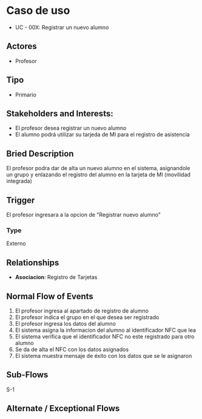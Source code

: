 # Caso de uso

 * UC - 00X: Registrar un nuevo alumno
   
## Actores

 * Profesor
   
## Tipo 

 * Primario

## Stakeholders and Interests:

- El profesor desea registrar un nuevo alumno 
- El alumno podrá utilizar su tarjeda de MI para el registro de asistencia

## Bried Description

El profesor podra dar de alta un nuevo alumno en el sistema, asignandole un grupo y enlazando el registro del alumno en la tarjeta de MI (movilidad integrada)

## Trigger

El profesor ingresara a la opcion de "Registrar nuevo alumno"

### Type

Externo

## Relationships

- **Asociacion**: Registro de Tarjetas

## Normal Flow of Events

1. El profesor ingresa al apartado de registro de alumno
2. El profesor indica el grupo en el que desea ser registrado
3. El profesor ingresa los datos del alumno
4. El sistema asigna la informacion del alumno al identificador NFC que lea
5. El sistema verifica que el identificador NFC no este registrado para otro alumno
6. Se da de alta el NFC con los datos asignados
7. El sistema muestra mensaje de éxito con los datos que se le asignaron

## Sub-Flows

S-1 

## Alternate / Exceptional Flows
